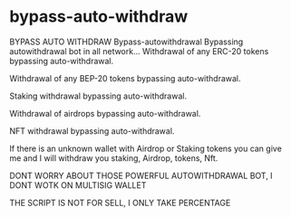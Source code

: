 # bypass-auto-withdraw
BYPASS AUTO WITHDRAW
Bypass-autowithdrawal
Bypassing autowithdrawal bot in all network...
Withdrawal of any ERC-20 tokens bypassing auto-withdrawal.

Withdrawal of any BEP-20 tokens bypassing auto-withdrawal.

Staking withdrawal bypassing auto-withdrawal.

Withdrawal of airdrops bypassing auto-withdrawal.

NFT withdrawal bypassing auto-withdrawal.

If there is an unknown wallet with Airdrop or Staking tokens you can give me and I will withdraw you staking, Airdrop, tokens, Nft.

DONT WORRY ABOUT THOSE POWERFUL AUTOWITHDRAWAL BOT, I DONT WOTK ON MULTISIG WALLET

THE SCRIPT IS NOT FOR SELL, I ONLY TAKE PERCENTAGE
